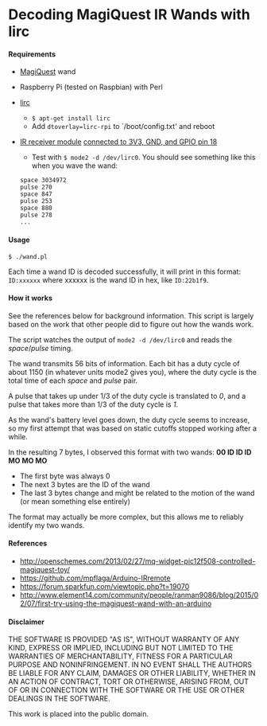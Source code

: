 # Decoding MagiQuest IR Wands with lirc

#### Requirements

 * [MagiQuest](http://www.magiquest.com) wand
 * Raspberry Pi (tested on Raspbian) with Perl
 * [lirc](http://www.lirc.org)
   * `$ apt-get install lirc`
   * Add `dtoverlay=lirc-rpi` to `/boot/config.txt' and reboot
 * [IR receiver module](https://www.sparkfun.com/products/10266) [connected to 3V3, GND, and GPIO pin 18](https://learn.adafruit.com/using-an-ir-remote-with-a-raspberry-pi-media-center/hardware)
   * Test with `$ mode2 -d /dev/lirc0`. You should see something like this when you wave the wand:

    ```text
    space 3034972
    pulse 270
    space 847
    pulse 253
    space 880
    pulse 278
    ...
    ```

#### Usage

`$ ./wand.pl`

Each time a wand ID is decoded successfully, it will print in this format:
`ID:xxxxxx` where xxxxxx is the wand ID in hex, like 
`ID:22b1f9`. 

#### How it works

See the references below for background information. This script is largely based on the work that other people did to figure out how the wands work. 

The script watches the output of `mode2 -d /dev/lirc0` and reads the *space*/*pulse* timing. 

The wand transmits 56 bits of information. Each bit has a duty cycle of about 1150 (in whatever units mode2 gives you), where the duty cycle is the total time of each *space* and *pulse* pair. 

A pulse that takes up under 1/3 of the duty cycle is translated to *0*, and a pulse that takes more than 1/3 of the duty cycle is *1*. 

As the wand's battery level goes down, the duty cycle seems to increase, so my first attempt that was based on static cutoffs stopped working after a while. 

In the resulting 7 bytes, I observed this format with two wands: **00 ID ID ID MO MO MO**

 * The first byte was always 0
 * The next 3 bytes are the ID of the wand
 * The last 3 bytes change and might be related to the motion of the wand (or mean something else entirely)

The format may actually be more complex, but this allows me to reliably identify my two wands. 

#### References

 * <http://openschemes.com/2013/02/27/mq-widget-pic12f508-controlled-magiquest-toy/>
 * <https://github.com/mpflaga/Arduino-IRremote>
 * <https://forum.sparkfun.com/viewtopic.php?t=19070>
 * <http://www.element14.com/community/people/ranman9086/blog/2015/02/07/first-try-using-the-magiquest-wand-with-an-arduino>

#### Disclaimer

THE SOFTWARE IS PROVIDED "AS IS", WITHOUT WARRANTY OF ANY KIND, EXPRESS OR IMPLIED, INCLUDING BUT NOT LIMITED TO THE WARRANTIES OF MERCHANTABILITY, FITNESS FOR A PARTICULAR PURPOSE AND NONINFRINGEMENT. IN NO EVENT SHALL THE AUTHORS BE LIABLE FOR ANY CLAIM, DAMAGES OR OTHER LIABILITY, WHETHER IN AN ACTION OF CONTRACT, TORT OR OTHERWISE, ARISING FROM, OUT OF OR IN CONNECTION WITH THE SOFTWARE OR THE USE OR OTHER DEALINGS IN THE SOFTWARE.

This work is placed into the public domain.
